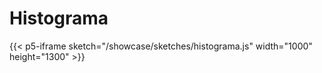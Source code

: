 <!-- # Convolution

## Definition of convolution

## Implementation of convolution
Dado un archivo de imagen, se le debe realizar un enmascaramiento visual, que resulte en la aplicación de un efecto mediante el uso de máscaras de convolución.

## Sustento teórico

## Procesamiento de imágenes
Debemos empezar definiendo una imagen digital como una función bidimensional donde se tiene un número finito de elementos llamados píxeles, cada uno de ellos teniendo una localización y valor definidos.

Con esto en mente podemos definir el procesamiento de imágenes como el reconocimiento de imágenes 2D, 3D y secuencias de imágenes, análisis, manipulación, transmisión y otras áreas relacionadas, todas ellas haciendo uso de un algoritmo preestablecido. Dentro de las áreas que abarca esta área nos interesa la del procesamiento del color.

Fuente: [Procesamiento de imágenes digitales](http://alojamientos.us.es/gtocoma/pid/introduccion.html)

### ¿Qué es una máscara de convolución?

Con el fin de realizar un procesamiento del color que poseen las imágenes digitales, se hace uso de la convolución. Esta se define como el proceso de añadir cada elemento de la imagen a sus vecinos locales, luego de ser operados por un kernel. Esta operación no es una operación corriente de multiplicación de matrices, sino que se define de la siguiente manera:

{{< katex display >}}
(\begin{bmatrix}
a & b & c\\
d & e & f\\
g & h & i\\
\end{bmatrix}
*
\begin{bmatrix}
1 & 2 & 3\\
4 & 5 & 6\\
7 & 8 & 9\\
\end{bmatrix})
[2, 2] = 
(i \cdot 1) +
(h \cdot 2) +
(g \cdot 3) +
(f \cdot 4) +
(e \cdot 5) +
(d \cdot 6) +
(c \cdot 7) +
(b \cdot 8) + 
(a \cdot 9)
{{< /katex >}}

Tenemos que la matriz de la derecha es nuestro kernel, la de la izquierda es una porción de la imagen, la operación seria invertir alguna de las dos matrices (normalmente suele ser el kernel). Arriba se hace un ejemplo rápido para las coordenadas {{< katex >}}[2, 2]{{< /katex >}}

Generalmente podríamos hablar que en términos de sumatorias, la convolución se describe como:

{{< katex display >}}
\begin{bmatrix}
x_{11} & x_{12} & \cdots & x_{1n}\\
x_{21} & x_{22} & \cdots & x_{21}\\
\vdots & \vdots & \ddots & \vdots\\
x_{n1} & x_{n3} & \cdots & x_{mn}\\
\end{bmatrix}
*
\begin{bmatrix}
y_{11} & y_{12} & \cdots & y_{1n}\\
y_{21} & y_{22} & \cdots & y_{21}\\
\vdots & \vdots & \ddots & \vdots\\
y_{n1} & y_{n3} & \cdots & y_{mn}\\
\end{bmatrix}
=
\sum_{i=0}^{m-1}\sum_{i=0}^{n-1}x_{(m-i)(n-j)} \cdot y_{(1-i)(1-j)}
{{< /katex >}}

### Difuminado gaussiano

Mediante la implementación de la convolución podemos aplicar efectos a la imagen digital objetivo, en esta ocasión hemos decidido aplicar el difuminado gaussiano. En esta caso, como manejamos dos dimensiones en las operaciones, la formula se describe de la siguiente forma:

{{< katex display >}}
G(x, y) = \dfrac{1}{\sqrt{2 \pi \sigma}}\exp(-\dfrac{x^2 + y^2}{2 \sigma^2})
{{< /katex >}}

Esto nos permite generar un kernel que aplica de forma más eficiente el efecto a causa de los valores más exactos. Por ejemplo:

{{< katex display >}}
\begin{bmatrix}
0.00296902 & 0.0133062 & 0.0219382 & 0.0133062 & 0.00296902 \\
0.0133062 & 0.0596343 & 0.0983203  & 0.0596343 & 0.0133062 \\        
0.0219382 & 0.0983203  & 0.162103  & 0.0983203 & 0.0219382 \\ 
0.0133062 & 0.0596343  & 0.0983203 & 0.0596343 & 0.0133062 \\   
0.00296902 & 0.0133062 & 0.0219382 & 0.0133062 & 0.00296902 \\
\end{bmatrix}
{{< /katex >}}

Fuente: [Gaussian blur](https://en.wikipedia.org/wiki/Gaussian_blur)

## Implementación de la convolución

Empezamos por revisar la función que genera el kernel gaussiano, la cual recibe un tamaño del kernel, un sigma y una constante multiplicativa {{< katex >}}k{{< /katex >}}. En esta ocasión los valores serán de 11, 11 y 1 respectivamente. La función se basa en esta [implementación](https://www.geeksforgeeks.org/gaussian-filter-generation-c/).

{{< expand >}}
```js
function gaussKernel(size, sigma, k) {
    let value = 0.0;   
    let kernel = [...Array(size)].map(e => Array(size).fill(value));
    let sum = 0;
    for (let i = 0; i < size; i++) {
        for (let j = 0; j < size; j++) {
            let x = i - (size - 1) / 2.0;
            let y = j - (size - 1) / 2.0;
            kernel[i][j] = k * Math.exp(((Math.pow(x, 2) + Math.pow(y, 2)) / ((2 * Math.pow(sigma, 2)))) * (-1));
            sum += kernel[i][j];
        }
    }
    for (let i = 0; i < size; i++) {
        for (let j = 0; j < size; j++) {
            kernel[i][j] /= sum;
        }
    }
    return kernel;
}
```
{{< /expand >}}

Ahora procedemos a cargar la imagen y preparar la para aplicarle el efecto.

{{< expand >}}
```js
let img;
p.preload = function () {
    img = p.loadImage('/showcase/assets/1.jpg');
}
p.setup = function () {
    p.createCanvas(700, 500);
    p.image(img, 0, 0);   
    gaussFilter();
}
p.draw = function () {
    p.image(img, 0, 0);
    img.resize(700, 500);
}
```
{{< /expand >}}

Ahora si, la implementación de la convolución plantea que se deban recorrer cada uno de los píxeles de los canales presentes en la imagen (en este caso, son cuatro: Red, Green, Blue, Alpha) y estos multiplicarlos con los valores que se encuentran en el kernel gaussiano que tengamos creado, para luego de haber hecho esto, se actualicen los valores de la imagen.

Para esto implementamos una función gaussFilter() que cargue el arreglo de pixeles y los envíe a la función convolution(), para luego poder modificar los valores en la imagen.

{{< expand >}}
```js
function gaussFilter() {
    img.loadPixels();
    let sigma = 11;
    let matrix = gaussKernel(11, sigma, 1);
    for (let x = 0; x < img.width; x++) {
        for (let y = 0; y < img.height; y++) {
            let c = convolution(x, y, matrix, img);
            let loc = (y * img.width + x) * 4;
            img.pixels[loc] = p.red(c);
            img.pixels[loc + 1] = p.green(c);
            img.pixels[loc + 2] = p.blue(c);
            img.pixels[loc + 3] = 255; 
        }
    }
    img.updatePixels();
}
```
{{< /expand >}}

Ahora en la función convolution(), la cual recibe las posiciones de los arreglos de los pixeles a modificar, el kernel como una matriz y la imagen para poder obtener los valores a retornar de los pixeles ya con el efecto aplicado.

{{< expand >}}
```js
function convolution(x, y, matrix, img) {
    let rTotal = 0.0;
    let gTotal = 0.0;
    let bTotal = 0.0;
    let h = Math.floor(matrix.length / 2);
    for (let i = 0; i < matrix.length; i++) {
        for (let j = 0; j < matrix.length; j++) {
            let xloc = (x + i - h);
            let yloc = (y + j - h);
            let loc = (img.width * yloc + xloc) * 4;
            if (xloc > 0 && xloc < img.width && yloc > 0 && yloc < img.height) {
                rTotal += (img.pixels[loc]) * matrix[i][j];
                gTotal += (img.pixels[loc + 1]) * matrix[i][j];
                bTotal += (img.pixels[loc + 2]) * matrix[i][j];
            }
        }
    }
    return p.color(rTotal, gTotal, bTotal);
}
```
{{< /expand >}}

### Conclusiones y trabajo futuro

Podemos concluir que la aplicación de una máscara a través de la implementación de una convolución sobre una imagen digital es realizable, fácil de comprender matemáticamente, pero que es posible que requiera de una implementación paralela para poder obtener valores de forma más rápida. También es importante recalcar que si la imagen posee una alta calidad, el efecto del difuminado no se aplica del todo bien, lo que nos deja con ventaja en la implementación manual de la convolución al poder graduar por medio de los valores del efecto

En futuros trabajos se puede indagar que tan factible es una implementación paralela de esta función mediante p5.js, sin necesidad de entrar directamente a codificar a bajo nivel con lenguajes como c++ y haciendo uso de CUDA.
<!-- 
{{< p5-div sketch="../../../sketches/scintillating.js" >}} 

Texto previo descriptivo muy tramador de convolución.

{{< tabs "convolution" >}}

{{< tab "Imagen base" >}} 

# Imagen sin aplicar efecto
Esta es la imagen sin aplicar ningún efecto, tan solo se redimensionó para efectos de visualización.

![IMAGEN](/showcase/assets/1.jpg)
{{< /tab >}}

{{< tab "Implementación de filtro blur" >}} 
# Uso de función creada por el estudiante
Esta implementación de convolución la realizamos de forma secuencial, acá podemos apreciar que con los valores ingresados, el efecto es mucho más notorio, y por lo tanto, es más versátil para permitir graduar acorde el contexto que tan intenso es el efecto.

{{< p5-div sketch="/showcase/sketches/softwareConvolution.js" >}}
{{< /tab >}}

{{< tab "Histograma" >}} 
# Uso de función creada por el estudiante
Esta implementación de convolución la realizamos de forma secuencial, acá podemos apreciar que con los valores ingresados, el efecto es mucho más notorio, y por lo tanto, es más versátil para permitir graduar acorde el contexto que tan intenso es el efecto. xxx



{{< /tab >}}
{{< /tabs >}} -->
# Histograma

{{< p5-iframe sketch="/showcase/sketches/histograma.js" width="1000" height="1300" >}}